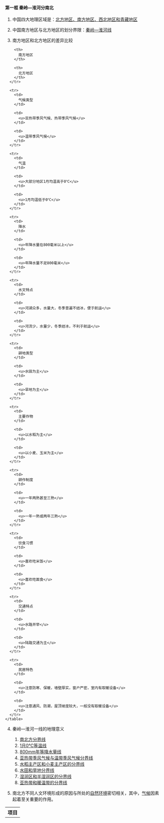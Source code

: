#### 第一框 秦岭—淮河分南北

1. 中国四大地理区域是：<u>北方地区、南方地区、西北地区和青藏地区</u>

2. 中国南方地区与北方地区的划分界限：<u>秦岭—淮河线</u>

3. 南方地区和北方地区的差异比较

<table spaces-before="4">
      <tr>
        <th>
          项目
        </th>
        
        <th>
          南方地区
        </th>
        
        <th>
          北方地区
        </th>
      </tr>
      
      <tr>
        <td>
          气候类型
        </td>
        
        <td>
          <u>亚热带季风气候、热带季风气候</u>
        </td>
        
        <td>
          <u>温带季风气候</u>
        </td>
      </tr>
      
      <tr>
        <td>
          气温
        </td>
        
        <td>
          <u>大部分地区1月均温高于0℃</u>
        </td>
        
        <td>
          <u>1月均温低于0℃</u>
        </td>
      </tr>
      
      <tr>
        <td>
          降水
        </td>
        
        <td>
          <u>年降水量在800毫米以上</u>
        </td>
        
        <td>
          <u>年降水量不足800毫米</u>
        </td>
      </tr>
      
      <tr>
        <td>
          水文特点
        </td>
        
        <td>
          <u>河湖众多，水量大，冬季普遍不结冰，便于航运</u>
        </td>
        
        <td>
          <u>河流少，水量少，冬季结冰，不利于航运</u>
        </td>
      </tr>
      
      <tr>
        <td>
          耕地类型
        </td>
        
        <td>
          <u>水田为主</u>
        </td>
        
        <td>
          <u>旱地为主</u>
        </td>
      </tr>
      
      <tr>
        <td>
          主要作物
        </td>
        
        <td>
          <u>以水稻为主</u>
        </td>
        
        <td>
          <u>以小麦、玉米为主</u>
        </td>
      </tr>
      
      <tr>
        <td>
          耕作制度
        </td>
        
        <td>
          <u>一年两熟甚至三熟</u>
        </td>
        
        <td>
          <u>一年一熟或两年三熟</u>
        </td>
      </tr>
      
      <tr>
        <td>
          饮食习惯
        </td>
        
        <td>
          <u>喜欢吃米饭</u>
        </td>
        
        <td>
          <u>喜欢吃面食</u>
        </td>
      </tr>
      
      <tr>
        <td>
          交通特点
        </td>
        
        <td>
          <u>水路并举</u>
        </td>
        
        <td>
          <u>陆路交通为主</u>
        </td>
      </tr>
      
      <tr>
        <td>
          民居特色
        </td>
        
        <td>
          <u>注意防寒、保暖，墙壁厚实，窗户严密，室内有取暖设备</u>
        </td>
        
        <td>
          <u>注意通风、防潮，屋顶坡度较大，一般没有取暖设备</u>
        </td>
      </tr>
    </table>

4. 秦岭—淮河一线的地理意义
    1. <u>南北方分界线</u>
    2. <u>1月0℃等温线</u>
    3. <u>800mm年等降水量线</u>
    4. <u>亚热带季风气候与温带季风气候分界线</u>
    5. <u>水稻主产区和小麦主产区的分界线</u>
    6. <u>水田和旱地分界线</u>
    7. <u>湿润区和半湿润区的分界线</u>
    8. <u>亚热带和暖温带的分界线</u>

5. 南北方不同人文环境形成的原因与所处的<u>自然环境</u>密切相关，其中，<u>气候</u>因素起着至关重要的作用。

